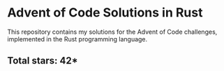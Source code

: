 # Advent of Code Solutions in Rust

This repository contains my solutions for the Advent of Code challenges, implemented in the Rust programming language.

## Total stars: 42*
